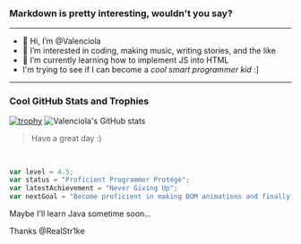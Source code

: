 ### Markdown is pretty interesting, wouldn't you say?
---
- 👋 Hi, I’m @Valenciola
- 👀 I’m interested in coding, making music, writing stories, and the like
- 🌱 I’m currently learning how to implement JS into HTML
- I'm trying to see if I can become a *cool smart programmer kid* :]
---
### Cool GitHub Stats and Trophies
[![trophy](https://github-profile-trophy.vercel.app/?username=Valenciola&theme=flat&margin-w=10&row=1&no-frame=true&no-bg=true&title=Organizations,Stars,Followers,Commit,PullRequest,Repositories)](https://github.com/ryo-ma/github-profile-trophy)
![Valenciola's GitHub stats](https://github-readme-stats.vercel.app/api?username=Valenciola&show_icons=true&theme=tokyonight&hide_border=true)
<br>
> Have a great day :)
<br>

```JavaScript
var level = 4.5;
var status = "Proficient Programmer Protégé";
var latestAchievement = "Never Giving Up";
var nextGoal = "Become proficient in making DOM animations and finally fix my text engine...";
```
Maybe I'll learn Java sometime soon...

Thanks @RealStr1ke
